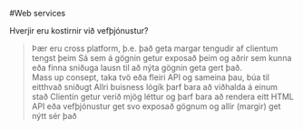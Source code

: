 #Web services

Hverjir eru kostirnir við vefþjónustur?
> Þær eru cross platform, þ.e. það geta margar tengudir af clientum tengst þeim
> Sá sem á gögnin getur exposað þeim og aðrir sem kunna eða finna sniðuga lausn til að nýta gögnin geta gert það.  
> Mass up consept, taka tvö eða fleiri API og sameina þau, búa til eitthvað sniðugt
> Allri buisness lógík þarf bara að viðhalda á einum stað
> Clientin getur verið mjög léttur og þarf bara að rendera eitt HTML
> API eða vefþjónustur get svo exposað gögnum og allir (margir) get nýtt sér það 


